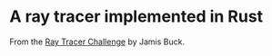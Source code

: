 # A ray tracer implemented in Rust
From the [Ray Tracer Challenge](https://pragprog.com/titles/jbtracer/the-ray-tracer-challenge/) by Jamis Buck.
